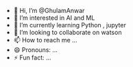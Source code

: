 - 👋 Hi, I’m @GhulamAnwar
- 👀 I’m interested in AI and ML
- 🌱 I’m currently learning Python , jupyter 
- 💞️ I’m looking to collaborate on watson
- 📫 How to reach me ...
- 😄 Pronouns: ...
- ⚡ Fun fact: ...

<!---
GhulamAnwar/GhulamAnwar is a ✨ special ✨ repository because its `README.md` (this file) appears on your GitHub profile.
You can click the Preview link to take a look at your changes.
--->
